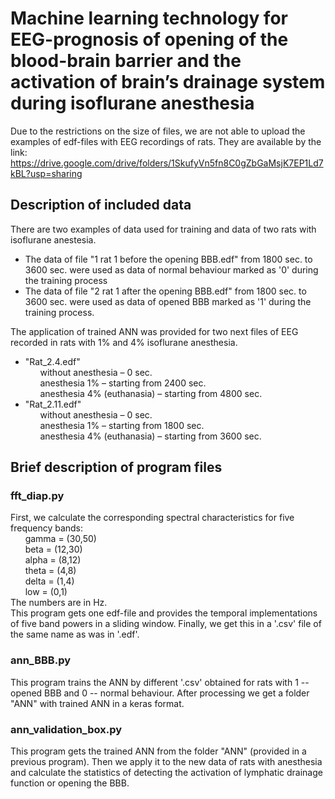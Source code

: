 # Machine learning technology for EEG-prognosis of opening of the blood-brain barrier and the activation of brain’s drainage system during isoflurane anesthesia

Due to the restrictions on the size of files, we are not able to upload the examples of edf-files with EEG recordings of rats. They are available by the link: https://drive.google.com/drive/folders/1SkufyVn5fn8C0gZbGaMsjK7EP1Ld7kBL?usp=sharing

## Description of included data
There are two examples of data used for training and data of two rats with isoflurane anestesia.
* The data of file "1 rat 1 before the opening BBB.edf" from 1800 sec. to 3600 sec. were used as data of normal behaviour marked as '0' during the training process
* The data of file "2 rat 1 after the opening BBB.edf" from 1800 sec. to 3600 sec. were used as data of opened BBB marked as '1' during the training process.

The application of trained ANN was provided for two next files of EEG recorded in rats with 1% and 4% isoflurane anesthesia.  
* "Rat_2.4.edf"  
      &nbsp;&nbsp;&nbsp;&nbsp;&nbsp; without anesthesia – 0 sec.  
      &nbsp;&nbsp;&nbsp;&nbsp;&nbsp; anesthesia 1% – starting from 2400 sec.  
      &nbsp;&nbsp;&nbsp;&nbsp;&nbsp; anesthesia 4% (euthanasia) – starting from 4800 sec.  
* "Rat_2.11.edf"  
      &nbsp;&nbsp;&nbsp;&nbsp;&nbsp; without anesthesia – 0 sec.  
      &nbsp;&nbsp;&nbsp;&nbsp;&nbsp; anesthesia 1% – starting from 1800 sec.  
      &nbsp;&nbsp;&nbsp;&nbsp;&nbsp; anesthesia 4% (euthanasia) – starting from 3600 sec.  

## Brief description of program files
### fft_diap.py
First, we calculate the corresponding spectral characteristics for five frequency bands:  
    &nbsp;&nbsp;&nbsp;&nbsp;&nbsp; gamma = (30,50)  
    &nbsp;&nbsp;&nbsp;&nbsp;&nbsp; beta = (12,30)  
    &nbsp;&nbsp;&nbsp;&nbsp;&nbsp; alpha = (8,12)  
    &nbsp;&nbsp;&nbsp;&nbsp;&nbsp; theta = (4,8)  
    &nbsp;&nbsp;&nbsp;&nbsp;&nbsp; delta = (1,4)  
    &nbsp;&nbsp;&nbsp;&nbsp;&nbsp; low = (0,1)  
The numbers are in Hz.  
This program gets one edf-file and provides the temporal implementations of five band powers in a sliding window. Finally, we get this in a '.csv' file of the same name as was in '.edf'.

### ann_BBB.py
This program trains the ANN by different '.csv' obtained for rats with 1 -- opened BBB and 0 -- normal behaviour. After processing we get a folder "ANN" with trained ANN in a keras format.

### ann_validation_box.py
This program gets the trained ANN from the folder "ANN" (provided in a previous program). Then we apply it to the new data of rats with anesthesia and calculate the statistics of detecting the activation of lymphatic drainage function or opening the BBB.

